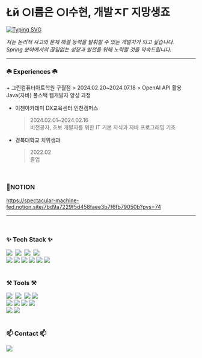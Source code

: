 # **Łй ○l름은 ○l수현, 개발ㅈΓ 지망생죠**


[![Typing SVG](https://readme-typing-svg.demolab.com?font=Fira+Code&weight=700&size=21&pause=1000&color=F72E6D&width=435&lines=lis2s2)](https://git.io/typing-svg)


*저는 논리적 사고와 문제 해결 능력을 발휘할 수 있는 개발자가 되고 싶습니다.   
Spring 분야에서의 끊임없는 성장과 발전을 위해 노력할 것을 약속드립니다.*
***

<h3 align="left">☘️ Experiences ☘️</h3>   
+ 그린컴퓨터아트학원 구월점    
    > 2024.02.20~2024.07.18   
    > OpenAI API 활용 Java(자바) 풀스택 웹개발자 양성 과정


+ 이젠아카데미 DX교육센터 인천캠퍼스
    > 2024.02.01~2024.02.16   
    > 비전공자, 초보 개발자를 위한 IT 기본 지식과 자바 프로그래밍 기초


+ 경복대학교 치위생과
    > 2022.02   
    > 졸업
    
<br>

### 🍓NOTION
https://spectacular-machine-fed.notion.site/7bd9a7229f5d458faee3b7f6fb79050b?pvs=74
***

<br>

<h3 align="left">✨ Tech Stack ✨</h3>
<div align="left">
  <img src="https://img.shields.io/badge/html5-E34F26.svg?style=for-the-badge&logo=html5&logoColor=white" />&nbsp
  <img src="https://img.shields.io/badge/css3-1572B6.svg?style=for-the-badge&logo=css3&logoColor=white" />&nbsp
  <img src="https://img.shields.io/badge/javascript-F7DF1E.svg?style=for-the-badge&logo=javascript&logoColor=20232a" />&nbsp
  <img src="https://img.shields.io/badge/react-20232a.svg?style=for-the-badge&logo=react&logoColor=61DAFB" />&nbsp
  
  <br>

  <img src="https://img.shields.io/badge/java-4B4B77?style=for-the-badge&logo=java&logoColor=white">
  <img src="https://img.shields.io/badge/springboot-6DB33F?style=for-the-badge&logo=springboot&logoColor=white">
  <img src="https://img.shields.io/badge/springjpa-ED2761?style=for-the-badge&logo=springjpa&logoColor=white">
  <img src="https://img.shields.io/badge/thymeleaf-005F0F?style=for-the-badge&logo=thymeleaf&logoColor=white">
  <img src="https://img.shields.io/badge/mariadb-1F305F?style=for-the-badge&logo=mariadb&logoColor=white">
  <img src="https://img.shields.io/badge/amazonec2-232F3E?style=for-the-badge&logo=amazonec2&logoColor=white">
</div>

<br>

<h3 align="left">⚒️ Tools ⚒️</h3>
<div align="left">
  <img src="https://img.shields.io/badge/git-F05033.svg?style=for-the-badge&logo=git&logoColor=white" />&nbsp
  <img src="https://img.shields.io/badge/github-181717.svg?style=for-the-badge&logo=github&logoColor=white" />&nbsp
  <img src="https://img.shields.io/badge/gradle-02303A?style=for-the-badge&logo=gradle&logoColor=white">
  <img src="https://img.shields.io/badge/postman-FF6C37?style=for-the-badge&logo=postman&logoColor=white">
  
  <br>
  
  <img src="https://img.shields.io/badge/intellijidea-000000?style=for-the-badge&logo=intellijidea&logoColor=white">
  <img src="https://img.shields.io/badge/eclipseide-2C2255?style=for-the-badge&logo=eclipseide&logoColor=white">
  <img src="https://img.shields.io/badge/dbeaver-382923?style=for-the-badge&logo=dbeaver&logoColor=white">
  <img src="https://img.shields.io/badge/VSCode-FC390E?style=for-the-badge&logo=VSCode&logoColor=white">
  
  <br>
  
  <img src="https://img.shields.io/badge/notion-000000?style=for-the-badge&logo=notion&logoColor=white">
  <img src="https://img.shields.io/badge/figma-F24E1E.svg?style=for-the-badge&logo=figma&logoColor=white" />&nbsp
</div>

<br>

<h3 align="left">📫 Contact 📫</h3>
<div align="left">
    <img
      src="https://img.shields.io/badge/imwinter1221@gmail.com-FF6B6B?style=for-the-badge&logo=gmail&logoColor=white"/>&nbsp
</div>


